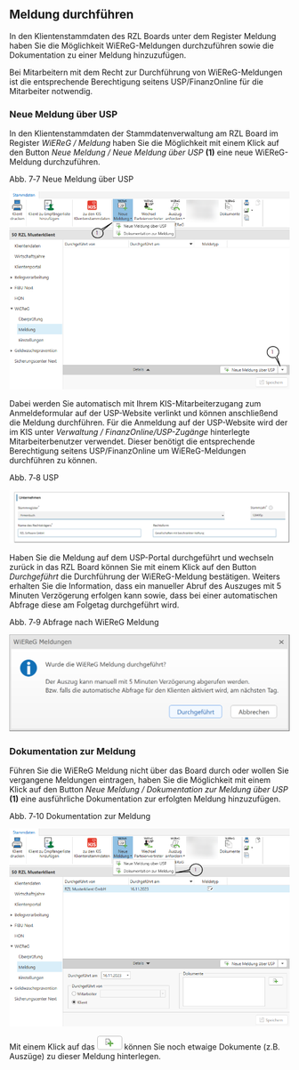 ## Meldung durchführen

In den Klientenstammdaten des RZL Boards unter dem Register Meldung
haben Sie die Möglichkeit WiEReG-Meldungen durchzuführen sowie die
Dokumentation zu einer Meldung hinzuzufügen.

Bei Mitarbeitern mit dem Recht zur Durchführung von WiEReG-Meldungen ist
die entsprechende Berechtigung seitens USP/FinanzOnline für die
Mitarbeiter notwendig.

### Neue Meldung über USP

In den Klientenstammdaten der Stammdatenverwaltung am RZL Board im
Register *WiEReG / Meldung* haben Sie die Möglichkeit mit einem Klick
auf den Button *Neue Meldung / Neue Meldung über USP* **(1)** eine neue
WiEReG-Meldung durchzuführen.

Abb. 7‑7 Neue Meldung über USP

![neue Meldung über USP](<img/image186.png>)

Dabei werden Sie automatisch mit Ihrem KIS-Mitarbeiterzugang zum
Anmeldeformular auf der USP-Website verlinkt und können anschließend die
Meldung durchführen. Für die Anmeldung auf der USP-Website wird der im
KIS unter *Verwaltung / FinanzOnline/USP-Zugänge* hinterlegte
Mitarbeiterbenutzer verwendet. Dieser benötigt die entsprechende
Berechtigung seitens USP/FinanzOnline um WiEReG-Meldungen durchführen zu
können.

Abb. 7‑8 USP

![USP](<img/image187.png>)

Haben Sie die Meldung auf dem USP-Portal durchgeführt und wechseln
zurück in das RZL Board können Sie mit einem Klick auf den Button
*Durchgeführt* die Durchführung der WiEReG-Meldung bestätigen. Weiters
erhalten Sie die Information, dass ein manueller Abruf des Auszuges mit
5 Minuten Verzögerung erfolgen kann sowie, dass bei einer automatischen
Abfrage diese am Folgetag durchgeführt wird.

Abb. 7‑9 Abfrage nach WiEReG Meldung

![Abfrage nach WiEReG Meldung](<img/image188.png>)

### Dokumentation zur Meldung

Führen Sie die WiEReG Meldung nicht über das Board durch oder wollen Sie
vergangene Meldungen eintragen, haben Sie die Möglichkeit mit einem
Klick auf den Button *Neue Meldung / Dokumentation zur Meldung über USP*
**(1)** eine ausführliche Dokumentation zur erfolgten Meldung
hinzuzufügen.

Abb. 7‑10 Dokumentation zur Meldung

![Dokumentation zur Meldung](<img/image189.png>)

Mit einem Klick auf das ![Dokumentensymbol](<img/image190.png>) können Sie noch etwaige
Dokumente (z.B. Auszüge) zu dieser Meldung hinterlegen.